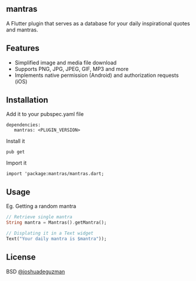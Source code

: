 ## mantras

A Flutter plugin that serves as a database for your daily inspirational quotes and mantras.

## Features

- Simplified image and media file download
- Supports PNG, JPG, JPEG, GIF, MP3 and more
- Implements native permission (Android) and authorization requests (iOS)

## Installation

Add it to your pubspec.yaml file

```
dependencies:
   mantras: <PLUGIN_VERSION>
```

Install it

```
pub get
```

Import it

```
import 'package:mantras/mantras.dart;
```

## Usage

Eg. Getting a random mantra

```dart
// Retrieve single mantra
String mantra = Mantras().getMantra();

// Displating it in a Text widget
Text("Your daily mantra is $mantra"));
```

## License

BSD [@joshuadeguzman](https://github.com/joshuadeguzman/mantras)
